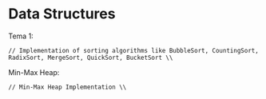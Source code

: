 # Data Structures

Tema 1:
    
    // Implementation of sorting algorithms like BubbleSort, CountingSort, RadixSort, MergeSort, QuickSort, BucketSort \\
    
Min-Max Heap:
    
    // Min-Max Heap Implementation \\
